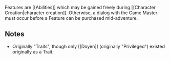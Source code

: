 Features are [[Abilities]] which may be gained freely during [[Character Creation|character creation]]. Otherwise, a dialog with the Game Master must occur before a Feature can be purchased mid-adventure.
## Notes
* Originally "Traits", though only [[Doyen]] (originally "Privileged") existed originally as a Trait.